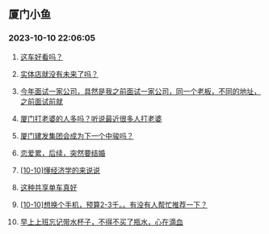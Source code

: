 ## 厦门小鱼 
### 2023-10-10 22:06:05

1. [这车好看吗？](http://bbs.xmfish.com/read-htm-tid-18085887.html)

2. [实体店就没有未来了吗？](http://bbs.xmfish.com/read-htm-tid-18085875.html)

3. [今年面试一家公司，具然是我之前面试一家公司，同一个老板，不同的地址，之前面试前就](http://bbs.xmfish.com/read-htm-tid-18086080.html)

4. [厦门打老婆的人多吗？听说最近很多人打老婆](http://bbs.xmfish.com/read-htm-tid-18085946.html)

5. [厦门建发集团会成为下一个中骏吗？](http://bbs.xmfish.com/read-htm-tid-18086193.html)

6. [恋爱累，后续，突然要结婚](http://bbs.xmfish.com/read-htm-tid-18085921.html)

7. [[10-10]懂经济学的来说说](http://bbs.xmfish.com/read-htm-tid-18086203.html)

8. [这种共享单车真好](http://bbs.xmfish.com/read-htm-tid-18085836.html)

9. [[10-10]想换个手机，预算2-3千。。有没有人帮忙推荐一下？](http://bbs.xmfish.com/read-htm-tid-18086254.html)

10. [早上上班忘记带水杯子，不得不买了瓶水，心在滴血](http://bbs.xmfish.com/read-htm-tid-18086061.html)

